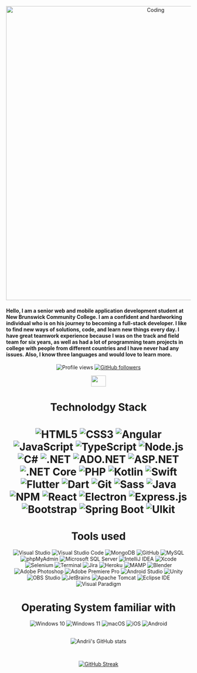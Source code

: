 
<div align="center">
  <img align="center" alt="Coding" width="800" src="https://i.giphy.com/media/toXKzaJP3WIgM/giphy.webp">
 </div>


<h4>

Hello, I am a senior web and mobile application development student at New Brunswick Community College. I am a confident and hardworking individual who is on his journey to becoming a full-stack developer. I like to find new ways of solutions, code, and learn new things every day. I have great teamwork experience because I was on the track and field team for six years, as well as had a lot of programming team projects in college with people from different countries and I have never had any issues. Also, I know three languages and would love to learn more.

</h4>


<div align="center">

![Profile views](https://gpvc.arturio.dev/andriiDemchenko21) [![GitHub followers](https://img.shields.io/github/followers/andriiDemchenko21.svg?style=social&label=Follow&maxAge=2592000)](https://github.com/andriiDemchenko21?tab=followers)


</div>


<div align="center">
 <a href="https://www.linkedin.com/in/andrii-demchenko-1bbab022a/" target="blank"><img align="center" src="https://cdn.jsdelivr.net/npm/simple-icons@3.0.1/icons/linkedin.svg" alt="" height="30" width="40" /></a>
</div>




<h1 align="center">Technolodgy Stack<h1>

<div align="center">
  <img alt="HTML5" src="https://img.shields.io/badge/HTML5-E34F26?logo=html5&logoColor=white&style=for-the-badge"/>
  <img alt="CSS3" src="https://img.shields.io/badge/CSS3-1572B6?logo=css3&logoColor=white&style=for-the-badge"/>
  <img alt="Angular" src="https://img.shields.io/badge/Angular-DD0031?logo=angular&logoColor=white&style=for-the-badge"/>
  <img alt="JavaScript" src="https://img.shields.io/badge/JavaScript-F7DF1E?logo=javascript&logoColor=white&style=for-the-badge"/>
  <img alt="TypeScript" src="https://img.shields.io/badge/TypeScript-3178C6?logo=typescript&logoColor=white&style=for-the-badge"/>
  <img alt="Node.js" src="https://img.shields.io/badge/Node.js-339933?logo=node.js&logoColor=white&style=for-the-badge"/>  
  <img alt="C#" src="https://img.shields.io/badge/C Sharp-239120?logo=csharp&logoColor=white&style=for-the-badge"/>
  <img alt=".NET" src="https://img.shields.io/badge/.NET-512BD4?logo=.net&logoColor=white&style=for-the-badge"/>
  <img alt="ADO.NET" src="https://img.shields.io/badge/ADO.NET-512BD4?logo=.net&logoColor=white&style=for-the-badge"/>
  <img alt="ASP.NET" src="https://img.shields.io/badge/ASP.NET-512BD4?logo=.net&logoColor=white&style=for-the-badge"/>
  <img alt=".NET Core" src="https://img.shields.io/badge/.NET Core-512BD4?logo=.net&logoColor=white&style=for-the-badge"/>
  <img alt="PHP" src="https://img.shields.io/badge/php-777BB4?logo=php&logoColor=white&style=for-the-badge"/>
  <img alt="Kotlin" src="https://img.shields.io/badge/Kotlin-7F52FF?logo=kotlin&logoColor=white&style=for-the-badge"/>
  <img alt="Swift" src="https://img.shields.io/badge/Swift-F05138?logo=swift&logoColor=white&style=for-the-badge"/>
  <img alt="Flutter" src="https://img.shields.io/badge/Flutter-F05032?logo=flutter&logoColor=white&style=for-the-badge"/>
  <img alt="Dart" src="https://img.shields.io/badge/Dart-0175C2?logo=dart&logoColor=white&style=for-the-badge"/>
  <img alt="Git" src="https://img.shields.io/badge/Git-02569B?logo=git&logoColor=white&style=for-the-badge"/>
  <img alt="Sass" src="https://img.shields.io/badge/Sass-CC6699?logo=Sass&logoColor=white&style=for-the-badge"/>
  <img alt="Java" src="https://img.shields.io/badge/Java-196D80?logo=java&logoColor=white&style=for-the-badge"/>
  <img alt="NPM" src="https://img.shields.io/badge/NPM-CB3837?logo=npm&logoColor=white&style=for-the-badge"/>
  <img alt="React" src="https://img.shields.io/badge/React-61DAFB?logo=React&logoColor=black&style=for-the-badge"/>
  <img alt="Electron" src="https://img.shields.io/badge/Electron-47848F?logo=Electron&logoColor=black&style=for-the-badge"/>
  <img alt="Express.js" src="https://img.shields.io/badge/Express.js-000000?logo=Express&logoColor=white&style=for-the-badge"/>
  <img alt="Bootstrap" src="https://img.shields.io/badge/Bootstrap-7952B3?logo=Bootstrap&logoColor=white&style=for-the-badge"/>
  <img alt="Spring Boot" src="https://img.shields.io/badge/Spring Boot-6DB33F?logo=Spring Boot&logoColor=white&style=for-the-badge"/>
  <img alt="UIkit" src="https://img.shields.io/badge/UIkit-2396F3?logo=UIkit&logoColor=white&style=for-the-badge"/>
</div>
 
 <h1 align="center">Tools used</h1>
<div align="center">
  <img alt="Visual Studio" src="https://img.shields.io/badge/Visual Studio-5C2D91?logo=visualstudio&logoColor=white&style=for-the-badge"/>
  <img alt="Visual Studio Code" src="https://img.shields.io/badge/Visual Studio Code-007ACC?logo=visualstudiocode&logoColor=white&style=for-the-badge"/>
  <img alt="MongoDB" src="https://img.shields.io/badge/MongoDB-47A248?logo=mongodb&logoColor=white&style=for-the-badge"/>
  <img alt="GitHub" src="https://img.shields.io/badge/GitHub-181717?logo=github&logoColor=white&style=for-the-badge"/>
  <img alt="MySQL" src="https://img.shields.io/badge/MySQL-4479A1?logo=mysql&logoColor=white&style=for-the-badge"/>
  <img alt="phpMyAdmin" src="https://img.shields.io/badge/phpMyAdmin-6C78AF?logo=phpMyAdmin&logoColor=white&style=for-the-badge"/>
  <img alt="Microsoft SQL Server" src="https://img.shields.io/badge/Microsoft SQL Server-CC2927?logo=MicrosoftSQLServer&logoColor=white&style=for-the-badge"/>
  <img alt="IntelliJ IDEA" src="https://img.shields.io/badge/IntelliJ IDEA-000000?logo=IntelliJ IDEA&logoColor=white&style=for-the-badge"/>
  <img alt="Xcode" src="https://img.shields.io/badge/Xcode-147EFB?logo=Xcode&logoColor=white&style=for-the-badge"/>
  <img alt="Selenium" src="https://img.shields.io/badge/Selenium-43B02A?logo=selenium&logoColor=white&style=for-the-badge"/>
  <img alt="Terminal" src="https://img.shields.io/badge/Terminal-4D4D4D?logo=Windows Terminal&logoColor=white&style=for-the-badge"/>
  <img alt="Jira" src="https://img.shields.io/badge/Jira-0052CC?logo=jira&logoColor=white&style=for-the-badge"/>
  <img alt="Heroku" src="https://img.shields.io/badge/Heroku-430098?logo=Heroku&logoColor=white&style=for-the-badge"/>
  <img alt="MAMP" src="https://img.shields.io/badge/MAMP-02749C?logo=mamp&logoColor=white&style=for-the-badge"/>
  <img alt="Blender" src="https://img.shields.io/badge/Blender-F5792A?logo=blender&logoColor=white&style=for-the-badge"/>
  <img alt="Adobe Photoshop" src="https://img.shields.io/badge/Adobe Photoshop-31A8FF?logo=adobephotoshop&logoColor=white&style=for-the-badge"/>
  <img alt="Adobe Premiere Pro" src="https://img.shields.io/badge/Adobe Premiere Pro-9999FF?logo=Adobe Premiere Pro&logoColor=white&style=for-the-badge"/>
  <img alt="Android Studio" src="https://img.shields.io/badge/Android Studio-3DDC84?logo=Android Studio&logoColor=white&style=for-the-badge"/>
  <img alt="Unity" src="https://img.shields.io/badge/Unity-FFFFFF?logo=Unity&logoColor=black&style=for-the-badge"/>
  <img alt="OBS Studio" src="https://img.shields.io/badge/OBS Studio-302E31?logo=OBS Studio&logoColor=white&style=for-the-badge"/>
  <img alt="JetBrains" src="https://img.shields.io/badge/JetBrains-000000?logo=JetBrains&logoColor=white&style=for-the-badge"/>
  <img alt="Apache Tomcat" src="https://img.shields.io/badge/Apache Tomcat-F8DC75?logo=Apache Tomcat&logoColor=black&style=for-the-badge"/>
  <img alt="Eclipse IDE" src="https://img.shields.io/badge/Eclipse IDE-2C2255?logo=Eclipse IDE&logoColor=white&style=for-the-badge"/>
  <img alt="Visual Paradigm" src="https://img.shields.io/badge/Visual Paradigm-FF0000?logo=java&logoColor=white&style=for-the-badge"/>
</div>
 
  <h1 align="center">Operating System familiar with</h1>
 
<div align="center">
  <img alt="Windows 10" src="https://img.shields.io/badge/Windows 10-0078D6?logo=Windows&logoColor=white&style=for-the-badge"/>
  <img alt="Windows 11" src="https://img.shields.io/badge/Windows 11-0078D6?logo=Windows 11&logoColor=white&style=for-the-badge"/>
  <img alt="macOS" src="https://img.shields.io/badge/macOS-0078D4?logo=macOS&logoColor=black&style=for-the-badge"/>
  <img alt="iOS" src="https://img.shields.io/badge/iOS-000000?logo=iOS&logoColor=white&style=for-the-badge"/>
  <img alt="Android" src="https://img.shields.io/badge/Android-3DDC84?logo=Android&logoColor=white&style=for-the-badge"/>
</div>
 

 <div align="center">
   
   <br>
   
   ![Andrii's GitHub stats](https://github-readme-stats.vercel.app/api?username=andriiDemchenko21&count_private=true&show_icons=true&theme=highcontrast)
   
   <br>
   
[![GitHub Streak](http://github-readme-streak-stats.herokuapp.com?user=andriiDemchenko21&theme=android-dark&hide_border=true&border_radius=6.2&date_format=n%2Fj%5B%2FY%5D)](https://git.io/streak-stats)
   
 </div>








<!--
**andriiDemchenko21/andriiDemchenko21** is a ✨ _special_ ✨ repository because its `README.md` (this file) appears on your GitHub profile.

Here are some ideas to get you started:

- 🔭 I’m currently working on ...
- 🌱 I’m currently learning ...
- 👯 I’m looking to collaborate on ...
- 🤔 I’m looking for help with ...
- 💬 Ask me about ...
- 📫 How to reach me: ...
- 😄 Pronouns: ...
- ⚡ Fun fact: ...
-->
